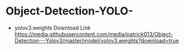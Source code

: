 # Object-Detection-YOLO-

- yolov3.weights Download Link
https://media.githubusercontent.com/media/patrick013/Object-Detection---Yolov3/master/model/yolov3.weights?download=true
